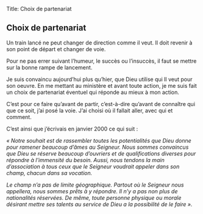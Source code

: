 Title: Choix de partenariat

Choix de partenariat
--------------------

Un train lancé ne  peut changer de direction comme il veut. Il doit revenir à
son point de départ et changer de voie.

Pour ne pas errer suivant l’humeur, le succès ou l’insuccès, il faut se mettre
sur la bonne rampe de lancement.

Je suis convaincu aujourd’hui plus qu’hier, que Dieu utilise qui Il veut pour
son oeuvre.  En me mettant au ministère et avant toute action, je me suis fait
un choix de partenariat éventuel qui réponde au mieux à mon action.

C’est pour ce faire qu’avant de partir, c’est-à-dire qu’avant de connaître qui
que ce soit, j’ai posé la voie. J’ai choisi où il fallait aller, avec qui et
comment.

C’est ainsi que j’écrivais en janvier 2000 ce qui suit :

*« Notre souhait est de rassembler toutes les potentialités que Dieu donne pour
ramener beaucoup d’âmes au Seigneur. Nous sommes convaincus que Dieu se réserve
beaucoup d’ouvriers et de qualifications diverses pour répondre à l’immensité
du besoin.  Aussi, nous tendons la main d’association à tous ceux que le
Seigneur voudrait appeler dans son champ, chacun dans sa vocation.*

*Le champ n’a pas de limite géographique. Partout où le Seigneur nous
appellera, nous sommes prêts à y répondre. Il n’y a pas non plus de
nationalités réservées. De même, toute personne physique ou morale désirant
mettre ses talents au service de Dieu a la possibilité de le faire ».*

